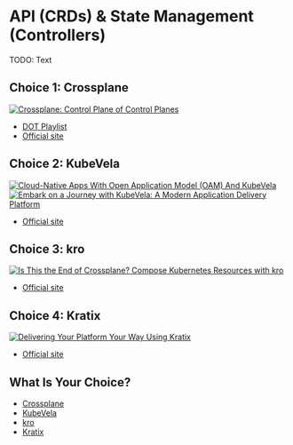 # API (CRDs) & State Management (Controllers)

TODO: Text

## Choice 1: Crossplane


[![Crossplane: Control Plane of Control Planes](https://img.youtube.com/vi/CHBA34a0KEQ/0.jpg)](https://youtu.be/CHBA34a0KEQ)
* [DOT Playlist](https://youtube.com/playlist?list=PLyicRj904Z99i8U5JaNW5X3AyBvfQz-16)
* [Official site](https://crossplane.io)

## Choice 2: KubeVela

[![Cloud-Native Apps With Open Application Model (OAM) And KubeVela](https://img.youtube.com/vi/2CBu6sOTtwk/0.jpg)](https://youtu.be/2CBu6sOTtwk)
[![Embark on a Journey with KubeVela: A Modern Application Delivery Platform](https://img.youtube.com/vi/zZQsZk365wU/0.jpg)](https://youtu.be/zZQsZk365wU)
* [Official site](https://kubevela.io)

## Choice 3: kro

[![Is This the End of Crossplane? Compose Kubernetes Resources with kro](https://img.youtube.com/vi/8zQtpcxmdhs/0.jpg)](https://youtu.be/8zQtpcxmdhs)
* [Official site](https://kro.run)

## Choice 4: Kratix

[![Delivering Your Platform Your Way Using Kratix](https://img.youtube.com/vi/YS8PLrBhUCQ/0.jpg)](https://youtu.be/YS8PLrBhUCQ)
* [Official site](https://kratix.io)

## What Is Your Choice?

* [Crossplane](crossplane.md)
* [KubeVela](kubevela.md)
* [kro](kro.md)
* [Kratix](kratix.md)